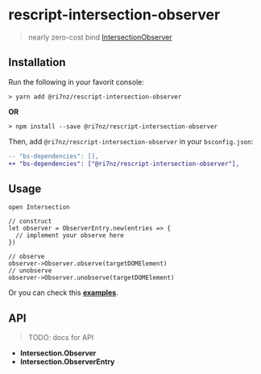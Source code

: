 # rescript-intersection-observer
> nearly zero-cost bind [IntersectionObserver](https://developer.mozilla.org/en-US/docs/Web/API/IntersectionObserver)


## Installation

Run the following in your favorit console: 
```console
> yarn add @ri7nz/rescript-intersection-observer
```

**OR**

```console
> npm install --save @ri7nz/rescript-intersection-observer
```

Then, add `@ri7nz/rescript-intersection-observer` in your `bsconfig.json`:

```diff
-- "bs-dependencies": [],
++ "bs-dependencies": ["@ri7nz/rescript-intersection-observer"],
```

## Usage

```rescript
open Intersection

// construct
let observer = ObserverEntry.new(entries => {
  // implement your observe here
})

// observe
observer->Observer.observe(targetDOMElement)
// unobserve
observer->Observer.unobserve(targetDOMElement)

```

Or you can check this [**examples**](https://github.com/ri7nz/rescript-intersection-observer/tree/main/examples).

## API
> TODO: docs for API

* **Intersection.Observer**
* **Intersection.ObserverEntry**
